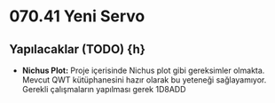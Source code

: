 # 070.41 Yeni Servo

## Yapılacaklar (TODO) {h}

- **Nichus Plot:** Proje içerisinde Nichus plot gibi gereksimler olmakta. Mevcut QWT kütüphanesini hazır olarak bu yeteneği sağlayamıyor. Gerekli çalışmaların yapılması gerek
1D8ADD